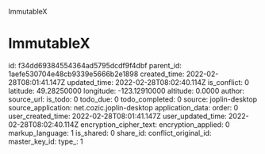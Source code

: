 ImmutableX

# ImmutableX


id: f34dd69384554364ad5795dcdf9f4dbf
parent_id: 1aefe530704e48cb9339e5666b2e1898
created_time: 2022-02-28T08:01:41.147Z
updated_time: 2022-02-28T08:02:40.114Z
is_conflict: 0
latitude: 49.28250000
longitude: -123.12910000
altitude: 0.0000
author: 
source_url: 
is_todo: 0
todo_due: 0
todo_completed: 0
source: joplin-desktop
source_application: net.cozic.joplin-desktop
application_data: 
order: 0
user_created_time: 2022-02-28T08:01:41.147Z
user_updated_time: 2022-02-28T08:02:40.114Z
encryption_cipher_text: 
encryption_applied: 0
markup_language: 1
is_shared: 0
share_id: 
conflict_original_id: 
master_key_id: 
type_: 1